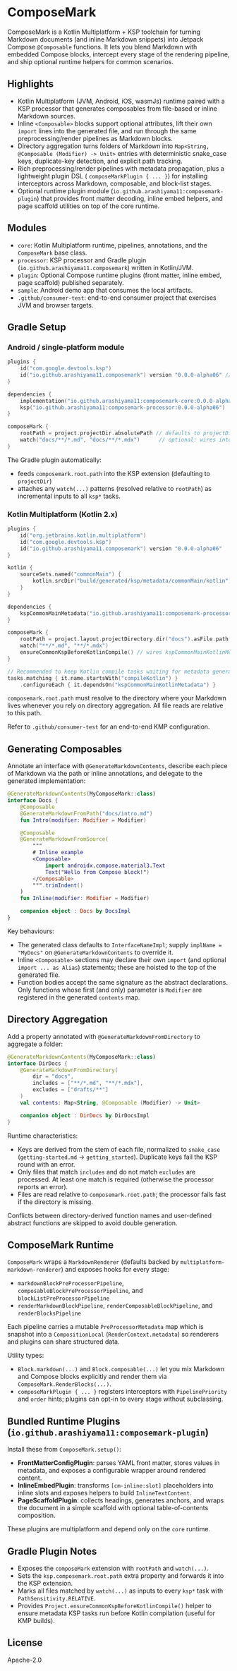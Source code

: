 # ComposeMark

ComposeMark is a Kotlin Multiplatform + KSP toolchain for turning Markdown documents (and inline
Markdown snippets) into Jetpack Compose `@Composable` functions. It lets you blend Markdown with
embedded Compose blocks, intercept every stage of the rendering pipeline, and ship optional runtime
helpers for common scenarios.

## Highlights

- Kotlin Multiplatform (JVM, Android, iOS, wasmJs) runtime paired with a KSP processor that
  generates composables from file-based or inline Markdown sources.
- Inline `<Composable>` blocks support optional attributes, lift their own `import` lines into the
  generated file, and run through the same preprocessing/render pipelines as Markdown blocks.
- Directory aggregation turns folders of Markdown into `Map<String, @Composable (Modifier) -> Unit>`
  entries with deterministic snake_case keys, duplicate-key detection, and explicit path tracking.
- Rich preprocessing/render pipelines with metadata propagation, plus a lightweight plugin DSL (
  `composeMarkPlugin { ... }`) for installing interceptors across Markdown, composable, and
  block-list stages.
- Optional runtime plugin module (`io.github.arashiyama11:composemark-plugin`) that provides front
  matter decoding, inline embed helpers, and page scaffold utilities on top of the core runtime.

## Modules

- `core`: Kotlin Multiplatform runtime, pipelines, annotations, and the `ComposeMark` base class.
- `processor`: KSP processor and Gradle plugin (`io.github.arashiyama11.composemark`) written in
  Kotlin/JVM.
- `plugin`: Optional Compose runtime plugins (front matter, inline embed, page scaffold) published
  separately.
- `sample`: Android demo app that consumes the local artifacts.
- `.github/consumer-test`: end-to-end consumer project that exercises JVM and browser targets.

## Gradle Setup

### Android / single-platform module

```kotlin
plugins {
    id("com.google.devtools.ksp")
    id("io.github.arashiyama11.composemark") version "0.0.0-alpha06" // optional but recommended
}

dependencies {
    implementation("io.github.arashiyama11:composemark-core:0.0.0-alpha06")
    ksp("io.github.arashiyama11:composemark-processor:0.0.0-alpha06")
}

composeMark {
    rootPath = project.projectDir.absolutePath // defaults to projectDir
    watch("docs/**/*.md", "docs/**/*.mdx")      // optional: wires into every ksp* task input
}
```

The Gradle plugin automatically:

- feeds `composemark.root.path` into the KSP extension (defaulting to `projectDir`)
- attaches any `watch(...)` patterns (resolved relative to `rootPath`) as incremental inputs to all
  `ksp*` tasks.

### Kotlin Multiplatform (Kotlin 2.x)

```kotlin
plugins {
    id("org.jetbrains.kotlin.multiplatform")
    id("com.google.devtools.ksp")
    id("io.github.arashiyama11.composemark") version "0.0.0-alpha06"
}

kotlin {
    sourceSets.named("commonMain") {
        kotlin.srcDir("build/generated/ksp/metadata/commonMain/kotlin")
    }
}

dependencies {
    kspCommonMainMetadata("io.github.arashiyama11:composemark-processor:0.0.0-alpha06")
}

composeMark {
    rootPath = project.layout.projectDirectory.dir("docs").asFile.path
    watch("**/*.md", "**/*.mdx")
    ensureCommonKspBeforeKotlinCompile() // wires kspCommonMainKotlinMetadata before compile tasks
}

// Recommended to keep Kotlin compile tasks waiting for metadata generation:
tasks.matching { it.name.startsWith("compileKotlin") }
    .configureEach { it.dependsOn("kspCommonMainKotlinMetadata") }
```

`composemark.root.path` must resolve to the directory where your Markdown lives whenever you rely on
directory aggregation. All file reads are relative to this path.

Refer to `.github/consumer-test` for an end-to-end KMP configuration.

## Generating Composables

Annotate an interface with `@GenerateMarkdownContents`, describe each piece of Markdown via the path
or inline annotations, and delegate to the generated implementation:

```kotlin
@GenerateMarkdownContents(MyComposeMark::class)
interface Docs {
    @Composable
    @GenerateMarkdownFromPath("docs/intro.md")
    fun Intro(modifier: Modifier = Modifier)

    @Composable
    @GenerateMarkdownFromSource(
        """
        # Inline example
        <Composable>
            import androidx.compose.material3.Text
            Text("Hello from Compose block!")
        </Composable>
        """.trimIndent()
    )
    fun Inline(modifier: Modifier = Modifier)

    companion object : Docs by DocsImpl
}
```

Key behaviours:

- The generated class defaults to `InterfaceNameImpl`; supply `implName = "MyDocs"` on
  `@GenerateMarkdownContents` to override it.
- Inline `<Composable>` sections may declare their own `import` (and optional `import ... as Alias`)
  statements; these are hoisted to the top of the generated file.
- Function bodies accept the same signature as the abstract declarations. Only functions whose
  first (and only) parameter is `Modifier` are registered in the generated `contents` map.

## Directory Aggregation

Add a property annotated with `@GenerateMarkdownFromDirectory` to aggregate a folder:

```kotlin
@GenerateMarkdownContents(MyComposeMark::class)
interface DirDocs {
    @GenerateMarkdownFromDirectory(
        dir = "docs",
        includes = ["**/*.md", "**/*.mdx"],
        excludes = ["drafts/**"]
    )
    val contents: Map<String, @Composable (Modifier) -> Unit>

    companion object : DirDocs by DirDocsImpl
}
```

Runtime characteristics:

- Keys are derived from the stem of each file, normalized to `snake_case` (`getting-started.md` →
  `getting_started`). Duplicate keys fail the KSP round with an error.
- Only files that match `includes` and do not match `excludes` are processed. At least one match is
  required (otherwise the processor reports an error).
- Files are read relative to `composemark.root.path`; the processor fails fast if the directory is
  missing.

Conflicts between directory-derived function names and user-defined abstract functions are skipped
to avoid double generation.

## ComposeMark Runtime

`ComposeMark` wraps a `MarkdownRenderer` (defaults backed by `multiplatform-markdown-renderer`) and
exposes hooks for every stage:

- `markdownBlockPreProcessorPipeline`, `composableBlockPreProcessorPipeline`, and
  `blockListPreProcessorPipeline`
- `renderMarkdownBlockPipeline`, `renderComposableBlockPipeline`, and `renderBlocksPipeline`

Each pipeline carries a mutable `PreProcessorMetadata` map which is snapshot into a
`CompositionLocal` (`RenderContext.metadata`) so renderers and plugins can share structured data.

Utility types:

- `Block.markdown(...)` and `Block.composable(...)` let you mix Markdown and Compose blocks
  explicitly and render them via `ComposeMark.RenderBlocks(...)`.
- `composeMarkPlugin { ... }` registers interceptors with `PipelinePriority` and `order` hints;
  plugins can opt-in to every stage without subclassing.

## Bundled Runtime Plugins (`io.github.arashiyama11:composemark-plugin`)

Install these from `ComposeMark.setup()`:

- **FrontMatterConfigPlugin**: parses YAML front matter, stores values in metadata, and exposes a
  configurable wrapper around rendered content.
- **InlineEmbedPlugin**: transforms `[cm-inline:slot]` placeholders into inline slots and exposes
  helpers to build `InlineTextContent`.
- **PageScaffoldPlugin**: collects headings, generates anchors, and wraps the document in a simple
  scaffold with optional table-of-contents composition.

These plugins are multiplatform and depend only on the `core` runtime.

## Gradle Plugin Notes

- Exposes the `composeMark` extension with `rootPath` and `watch(...)`.
- Sets the `ksp.composemark.root.path` extra property and forwards it into the KSP extension.
- Marks all files matched by `watch(...)` as inputs to every `ksp*` task with
  `PathSensitivity.RELATIVE`.
- Provides `Project.ensureCommonKspBeforeKotlinCompile()` helper to ensure metadata KSP tasks run
  before Kotlin compilation (useful for KMP builds).

## License

Apache-2.0
